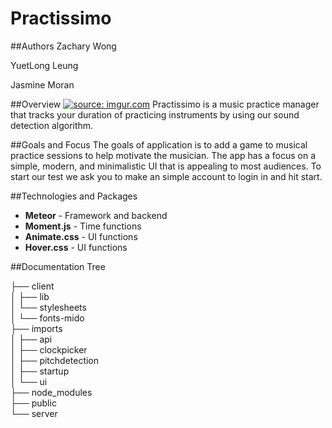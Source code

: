# Practissimo

##Authors
Zachary Wong

YuetLong Leung

Jasmine Moran

##Overview
<a href="http://imgur.com/ECWdRh7.png"><img src="http://i.imgur.com/ECWdRh7.png" title="source: imgur.com" /></a>
Practissimo is a music practice manager that tracks your duration of practicing instruments by using our sound detection algorithm.

##Goals and Focus
The goals of application is to add a game to musical practice sessions to help motivate the musician.  The app has a focus on a simple, modern, and minimalistic UI that is appealing to most audiences.  To start our test we ask you to make an simple account to login in and hit start.

##Technologies and Packages

* **Meteor** - Framework and backend
* **Moment.js** - Time functions
* **Animate.css** - UI functions
* **Hover.css** - UI functions

##Documentation Tree

├── client <br>
│   ├── lib <br>
│   └── stylesheets <br>
│       └── fonts-mido <br>
├── imports <br>
│   ├── api <br>
│   ├── clockpicker <br>
│   ├── pitchdetection <br>
│   ├── startup <br>
│   └── ui <br>
├── node_modules <br>
├── public <br>
└── server <br>


